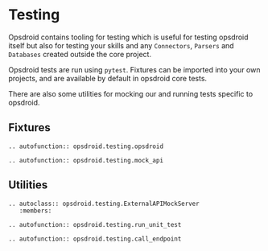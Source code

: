 # Testing

Opsdroid contains tooling for testing which is useful for testing opsdroid itself but also for testing your skills and any `Connectors`, `Parsers` and `Databases` created outside the core project.

Opsdroid tests are run using `pytest`. Fixtures can be imported into your own projects, and are available by default in opsdroid core tests.

There are also some utilities for mocking our and running tests specific to opsdroid.

## Fixtures

```eval_rst
.. autofunction:: opsdroid.testing.opsdroid
```

```eval_rst
.. autofunction:: opsdroid.testing.mock_api
```

## Utilities

```eval_rst
.. autoclass:: opsdroid.testing.ExternalAPIMockServer
   :members:
```

```eval_rst
.. autofunction:: opsdroid.testing.run_unit_test
```

```eval_rst
.. autofunction:: opsdroid.testing.call_endpoint
```
